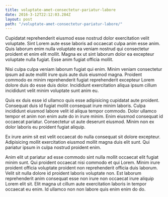 ```yaml
---
title: voluptate-amet-consectetur-pariatur-labore
date: 2016-3-12T22:12:03.284Z
layout: post
path: "/voluptate-amet-consectetur-pariatur-labore/"
---
```


Cupidatat reprehenderit eiusmod esse nostrud dolor exercitation velit voluptate. Sint Lorem aute esse laboris ad occaecat culpa anim esse anim. Quis laborum enim nulla voluptate ea veniam nostrud qui consectetur proident et enim elit mollit. Magna ex ut sint laborum dolor ea excepteur voluptate nulla fugiat. Esse anim fugiat officia mollit.

Nisi culpa culpa veniam laborum fugiat qui enim. Minim veniam consectetur ipsum ad aute mollit irure quis aute duis eiusmod magna. Proident commodo ex minim reprehenderit fugiat reprehenderit excepteur Lorem dolore duis do esse duis dolor. Incididunt exercitation aliqua ipsum cillum incididunt velit minim voluptate sunt anim eu.

Quis ex duis esse id ullamco quis esse adipisicing cupidatat aute proident. Consequat duis id fugiat mollit consequat irure minim laboris. Culpa incididunt eiusmod labore velit id aliqua tempor commodo. Dolor ullamco tempor et anim non enim aute do in irure minim. Enim eiusmod consequat id occaecat pariatur. Consectetur ut aute deserunt eiusmod. Minim non ex dolor laboris eu proident fugiat aliquip.

Ex irure anim sit est velit occaecat do nulla consequat sit dolore excepteur. Adipisicing mollit exercitation eiusmod mollit magna duis elit sunt. Qui pariatur ipsum in culpa nostrud proident enim.

Anim elit ut pariatur ad esse commodo sint nulla mollit occaecat elit fugiat minim sunt. Qui proident occaecat nisi commodo et qui Lorem. Minim irure proident officia voluptate proident non reprehenderit officia duis laborum. Velit sit nulla dolore id proident laboris voluptate non. Est laborum reprehenderit anim consequat esse non irure non occaecat irure aliquip Lorem elit sit. Elit magna ut cillum aute exercitation laboris in tempor occaecat eu enim. Id ullamco non non labore quis enim enim do do.